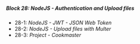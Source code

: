 ##### Block 28: NodeJS - Authentication and Upload files
*  28-1: *NodeJS - JWT - JSON Web Token*
*  28-2: *NodeJS - Upload files with Multer*
*  28-3: *Project - Cookmaster*